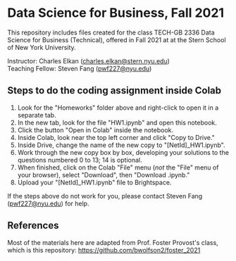 # Data Science for Business, Fall 2021

This repository includes files created for the class TECH-GB 2336 Data Science for Business (Technical),
offered in Fall 2021 at at the Stern School of New York University.

Instructor: Charles Elkan (charles.elkan@stern.nyu.edu)  
Teaching Fellow: Steven Fang (pwf227@nyu.edu)

## Steps to do the coding assignment inside Colab 
1. Look for the "Homeworks" folder above and right-click to open it in a separate tab.
2. In the new tab, look for the file "HW1.ipynb" and open this notebook.
3. Click the button "Open in Colab" inside the notebook.
4. Inside Colab, look near the top left corner and click "Copy to Drive."
5. Inside Drive, change the name of the new copy to "[NetId]\_HW1.ipynb".
6. Work through the new copy box by box, developing your solutions to the questions numbered 0 to 13; 14 is optional.
7. When finished, click on the Colab "File" menu (*not* the "File" menu of your browser), select "Download", then "Download .ipynb."
8. Upload your "[NetId]\_HW1.ipynb" file to Brightspace.

If the steps above do not work for you, please contact Steven Fang (pwf227@nyu.edu) for help.

## References
Most of the materials here are adapted from Prof. Foster Provost's class, which is this repository: https://github.com/bwolfson2/foster_2021 
